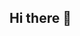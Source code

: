 ## Hi there 👋

<!--<h1 align="center">Hi 👋, I'm praveen</h1>
<h3 align="center">A passionate software developer from India</h3>

- 🌱 I’m currently learning **javascript**

- 💬 Ask me about **devops html css php java script**

- 📫 How to reach me **praveenmotrige@gmail.com**

- 📄 Know about my experiences [https://pdf.ac/2NAJNz](https://pdf.ac/2NAJNz)

<h3 align="left">Connect with me:</h3>
<p align="left">
</p>

<h3 align="left">Languages and Tools:</h3>
<p align="left"> <a href="https://getbootstrap.com" target="_blank" rel="noreferrer"> <img src="https://raw.githubusercontent.com/devicons/devicon/master/icons/bootstrap/bootstrap-plain-wordmark.svg" alt="bootstrap" width="40" height="40"/> </a> <a href="https://www.cprogramming.com/" target="_blank" rel="noreferrer"> <img src="https://raw.githubusercontent.com/devicons/devicon/master/icons/c/c-original.svg" alt="c" width="40" height="40"/> </a> <a href="https://www.w3schools.com/css/" target="_blank" rel="noreferrer"> <img src="https://raw.githubusercontent.com/devicons/devicon/master/icons/css3/css3-original-wordmark.svg" alt="css3" width="40" height="40"/> </a> <a href="https://www.w3.org/html/" target="_blank" rel="noreferrer"> <img src="https://raw.githubusercontent.com/devicons/devicon/master/icons/html5/html5-original-wordmark.svg" alt="html5" width="40" height="40"/> </a> <a href="https://developer.mozilla.org/en-US/docs/Web/JavaScript" target="_blank" rel="noreferrer"> <img src="https://raw.githubusercontent.com/devicons/devicon/master/icons/javascript/javascript-original.svg" alt="javascript" width="40" height="40"/> </a> <a href="https://mariadb.org/" target="_blank" rel="noreferrer"> <img src="https://www.vectorlogo.zone/logos/mariadb/mariadb-icon.svg" alt="mariadb" width="40" height="40"/> </a> <a href="https://www.microsoft.com/en-us/sql-server" target="_blank" rel="noreferrer"> <img src="https://www.svgrepo.com/show/303229/microsoft-sql-server-logo.svg" alt="mssql" width="40" height="40"/> </a> <a href="https://www.php.net" target="_blank" rel="noreferrer"> <img src="https://raw.githubusercontent.com/devicons/devicon/master/icons/php/php-original.svg" alt="php" width="40" height="40"/> </a> <a href="https://www.python.org" target="_blank" rel="noreferrer"> <img src="https://raw.githubusercontent.com/devicons/devicon/master/icons/python/python-original.svg" alt="python" width="40" height="40"/> </a> </p>

<h3 align="left">Support:</h3>
<p><a href="https://www.buymeacoffee.com/praveenmotrige06"> <img align="left" src="https://cdn.buymeacoffee.com/buttons/v2/default-yellow.png" height="50" width="210" alt="praveenmotrige06" /></a><a href="https://ko-fi.com/praveenmotrige06"> <img align="left" src="https://cdn.ko-fi.com/cdn/kofi3.png?v=3" height="50" width="210" alt="praveenmotrige06" /></a></p><br><br>

<p><img align="left" src="https://github-readme-stats.vercel.app/api/top-langs?username=praveenmotrige06&show_icons=true&locale=en&layout=compact" alt="praveenmotrige06" /></p>

<p>&nbsp;<img align="center" src="https://github-readme-stats.vercel.app/api?username=praveenmotrige06&show_icons=true&locale=en" alt="praveenmotrige06" /></p>

**praveenmotrige06/praveenmotrige06*<h3 align="center">A passionate frontend developer from India</h3>

<h3 align="left">Connect with me:</h3>
<p align="left">
</p>
* is a ✨ _special_ ✨ repository because its `README.md` (this file) appears on your GitHub profile.

Here are some ideas to get you started:

- 🔭 I’m currently working on ...
- 🌱 I’m currently learning ...
- 👯 I’m looking to collaborate on ...
- 🤔 I’m looking for help with ...
- 💬 Ask me about ...
- 📫 How to reach me: ...
- 😄 Pronouns: ...
- ⚡ Fun fact: ...
-->
